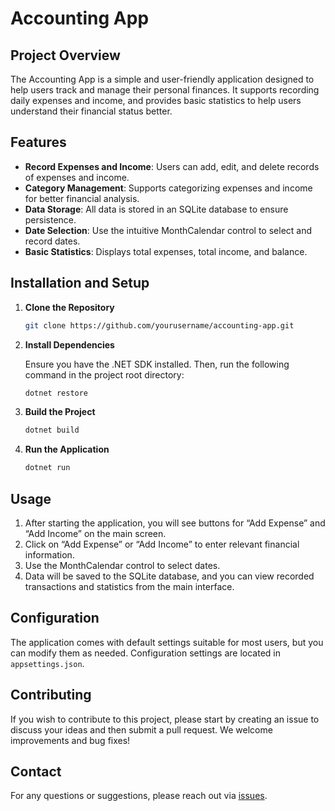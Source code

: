 

# Accounting App

## Project Overview

The Accounting App is a simple and user-friendly application designed to help users track and manage their personal finances. It supports recording daily expenses and income, and provides basic statistics to help users understand their financial status better.

## Features

- **Record Expenses and Income**: Users can add, edit, and delete records of expenses and income.
- **Category Management**: Supports categorizing expenses and income for better financial analysis.
- **Data Storage**: All data is stored in an SQLite database to ensure persistence.
- **Date Selection**: Use the intuitive MonthCalendar control to select and record dates.
- **Basic Statistics**: Displays total expenses, total income, and balance.

## Installation and Setup

1. **Clone the Repository**

   ```bash
   git clone https://github.com/yourusername/accounting-app.git
   ```

2. **Install Dependencies**

   Ensure you have the .NET SDK installed. Then, run the following command in the project root directory:

   ```bash
   dotnet restore
   ```

3. **Build the Project**

   ```bash
   dotnet build
   ```

4. **Run the Application**

   ```bash
   dotnet run
   ```

## Usage

1. After starting the application, you will see buttons for “Add Expense” and “Add Income” on the main screen.
2. Click on “Add Expense” or “Add Income” to enter relevant financial information.
3. Use the MonthCalendar control to select dates.
4. Data will be saved to the SQLite database, and you can view recorded transactions and statistics from the main interface.

## Configuration

The application comes with default settings suitable for most users, but you can modify them as needed. Configuration settings are located in `appsettings.json`.

## Contributing

If you wish to contribute to this project, please start by creating an issue to discuss your ideas and then submit a pull request. We welcome improvements and bug fixes!


## Contact

For any questions or suggestions, please reach out via [issues](https://github.com/hyz615/RAccounting-Device/issues).
